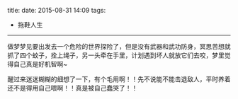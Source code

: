 title: 
date: 2015-08-31 14:09
tags:
- 拖鞋人生
---
<p>做梦梦见要出发去一个危险的世界探险了，但是没有武器和武功防身，冥思苦想就抓了四个蚊子，拴上绳子，另一头牵在手里，计划遇到坏人就放它们去咬，梦里觉得自己真是好机智啊~</p><p>醒过来迷迷糊糊的细想了一下，有个毛用啊！！先不说能不能击退敌人，平时养着还不是得用自己喂啊！！真是被自己蠢哭了！！</p>

